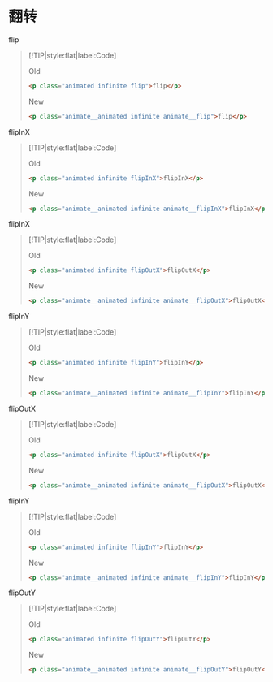# 翻转

<!-- toc -->

<p class="animated infinite flip">flip</p>

> [!TIP|style:flat|label:Code]
>
> <span class="tip">Old</span>
>
> ```html
> <p class="animated infinite flip">flip</p>
> ```
>
> <span class="tip">New</span>
>
> ```html
> <p class="animate__animated infinite animate__flip">flip</p>
> ```

<p class="animated infinite flipInX">flipInX</p>

> [!TIP|style:flat|label:Code]
>
> <span class="tip">Old</span>
>
> ```html
> <p class="animated infinite flipInX">flipInX</p>
> ```
>
> <span class="tip">New</span>
>
> ```html
> <p class="animate__animated infinite animate__flipInX">flipInX</p>
> ```

<p class="animated infinite flipInX">flipInX</p>

> [!TIP|style:flat|label:Code]
>
> <span class="tip">Old</span>
>
> ```html
> <p class="animated infinite flipOutX">flipOutX</p>
> ```
>
> <span class="tip">New</span>
>
> ```html
> <p class="animate__animated infinite animate__flipOutX">flipOutX</p>
> ```

<p class="animated infinite flipInY">flipInY</p>

> [!TIP|style:flat|label:Code]
>
> <span class="tip">Old</span>
>
> ```html
> <p class="animated infinite flipInY">flipInY</p>
> ```
>
> <span class="tip">New</span>
>
> ```html
> <p class="animate__animated infinite animate__flipInY">flipInY</p>
> ```

<p class="animated infinite flipOutX">flipOutX</p>

> [!TIP|style:flat|label:Code]
>
> <span class="tip">Old</span>
>
> ```html
> <p class="animated infinite flipOutX">flipOutX</p>
> ```
>
> <span class="tip">New</span>
>
> ```html
> <p class="animate__animated infinite animate__flipOutX">flipOutX</p>
> ```

<p class="animated infinite flipInY">flipInY</p>

> [!TIP|style:flat|label:Code]
>
> <span class="tip">Old</span>
>
> ```html
> <p class="animated infinite flipInY">flipInY</p>
> ```
>
> <span class="tip">New</span>
>
> ```html
> <p class="animate__animated infinite animate__flipInY">flipInY</p>
> ```

<p class="animated infinite flipOutY">flipOutY</p>

> [!TIP|style:flat|label:Code]
>
> <span class="tip">Old</span>
>
> ```html
> <p class="animated infinite flipOutY">flipOutY</p>
> ```
>
> <span class="tip">New</span>
>
> ```html
> <p class="animate__animated infinite animate__flipOutY">flipOutY</p>
> ```

<!-- endtoc -->